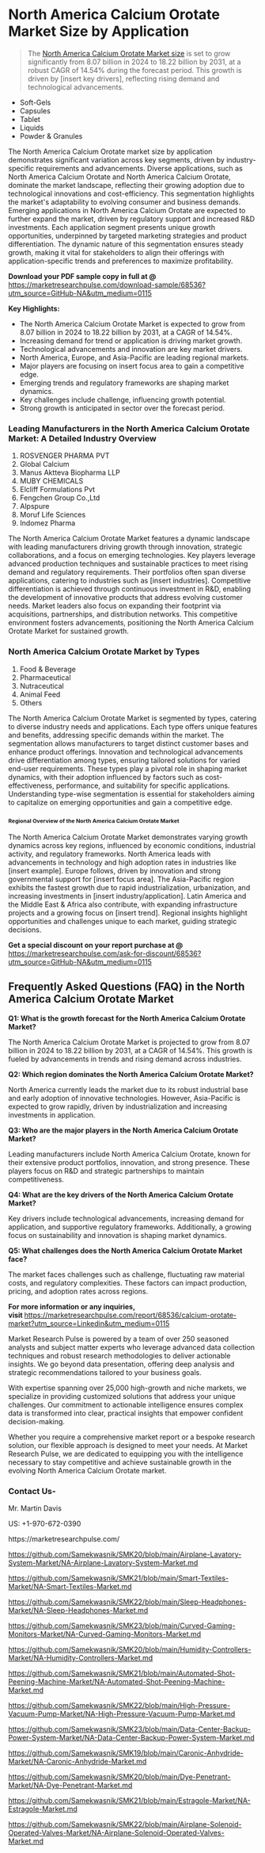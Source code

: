 <h1>North America Calcium Orotate Market&nbsp;Size by Application</h1><blockquote><p>The <a href="https://marketresearchpulse.com/download-sample/68536?utm_source=GitHub-NA&amp;utm_medium=0115">North America Calcium Orotate Market size</a> is set to grow significantly from 8.07 billion in 2024 to 18.22 billion by 2031, at a robust CAGR of 14.54% during the forecast period. This growth is driven by [insert key drivers], reflecting rising demand and technological advancements.</p></blockquote><ul><li>Soft-Gels<li> Capsules<li> Tablet<li> Liquids<li> Powder & Granules</li></ul><p>The North America Calcium Orotate market size by application demonstrates significant variation across key segments, driven by industry-specific requirements and advancements. Diverse applications, such as North America Calcium Orotate and North America Calcium Orotate, dominate the market landscape, reflecting their growing adoption due to technological innovations and cost-efficiency. This segmentation highlights the market's adaptability to evolving consumer and business demands. Emerging applications in North America Calcium Orotate are expected to further expand the market, driven by regulatory support and increased R&D investments. Each application segment presents unique growth opportunities, underpinned by targeted marketing strategies and product differentiation. The dynamic nature of this segmentation ensures steady growth, making it vital for stakeholders to align their offerings with application-specific trends and preferences to maximize profitability.</p><p><strong>Download your PDF sample copy in full at @ </strong><a href="https://marketresearchpulse.com/download-sample/68536?utm_source=GitHub-NA&amp;utm_medium=0115">https://marketresearchpulse.com/download-sample/68536?utm_source=GitHub-NA&amp;utm_medium=0115</a></p><p><strong>Key Highlights: </strong></p><ul><li>The North America Calcium Orotate Market is expected to grow from 8.07 billion in 2024 to 18.22 billion by 2031, at a CAGR of 14.54%.</li><li>Increasing demand for trend or application is driving market growth.</li><li>Technological advancements and innovation are key market drivers.</li><li>North America, Europe, and Asia-Pacific are leading regional markets.</li><li>Major players are focusing on insert focus area to gain a competitive edge.</li><li>Emerging trends and regulatory frameworks are shaping market dynamics.</li><li>Key challenges include challenge, influencing growth potential.</li><li>Strong growth is anticipated in sector over the forecast period.</li></ul><h3>Leading Manufacturers in the North America Calcium Orotate Market: A Detailed Industry Overview</h3><ol><li>ROSVENGER PHARMA PVT</li><li>Global Calcium</li><li>Manus Aktteva Biopharma LLP</li><li>MUBY CHEMICALS</li><li>Elcliff Formulations Pvt</li><li>Fengchen Group Co.,Ltd</li><li>Alpspure</li><li>Moruf Life Sciences</li><li>Indomez Pharma</li></ol><div class="flex max-w-full flex-col flex-grow"><div class="min-h-8 text-message flex w-full flex-col items-end gap-2 whitespace-normal break-words [.text-message+&amp;]:mt-5" dir="auto" data-message-author-role="assistant" data-message-id="fd8432e4-4910-450d-b182-61b7bfb0a01f" data-message-model-slug="gpt-4o"><div class="flex w-full flex-col gap-1 empty:hidden first:pt-[3px]"><div class="markdown prose w-full break-words dark:prose-invert light"><p>The North America Calcium Orotate Market features a dynamic landscape with leading manufacturers driving growth through innovation, strategic collaborations, and a focus on emerging technologies. Key players leverage advanced production techniques and sustainable practices to meet rising demand and regulatory requirements. Their portfolios often span diverse applications, catering to industries such as [insert industries]. Competitive differentiation is achieved through continuous investment in R&amp;D, enabling the development of innovative products that address evolving customer needs. Market leaders also focus on expanding their footprint via acquisitions, partnerships, and distribution networks. This competitive environment fosters advancements, positioning the North America Calcium Orotate Market for sustained growth.</p></div></div></div></div><h3>North America Calcium Orotate Market by Types</h3><ol><li>Food & Beverage<li> Pharmaceutical<li> Nutraceutical<li> Animal Feed<li> Others</li></ol><div class="flex max-w-full flex-col flex-grow"><div class="min-h-8 text-message flex w-full flex-col items-end gap-2 whitespace-normal break-words [.text-message+&amp;]:mt-5" dir="auto" data-message-author-role="assistant" data-message-id="084470be-0bb7-4664-bddf-5156b4f41249" data-message-model-slug="gpt-4o-mini"><div class="flex w-full flex-col gap-1 empty:hidden first:pt-[3px]"><div class="markdown prose w-full break-words dark:prose-invert light"><p>The North America Calcium Orotate Market is segmented by types, catering to diverse industry needs and applications. Each type offers unique features and benefits, addressing specific demands within the market. The segmentation allows manufacturers to target distinct customer bases and enhance product offerings. Innovation and technological advancements drive differentiation among types, ensuring tailored solutions for varied end-user requirements. These types play a pivotal role in shaping market dynamics, with their adoption influenced by factors such as cost-effectiveness, performance, and suitability for specific applications. Understanding type-wise segmentation is essential for stakeholders aiming to capitalize on emerging opportunities and gain a competitive edge.</p></div></div></div></div><h3><span style="font-size: 11px;">Regional Overview of the North America Calcium Orotate Market</span></h3><div class="flex max-w-full flex-col flex-grow"><div class="min-h-8 text-message flex w-full flex-col items-end gap-2 whitespace-normal break-words [.text-message+&amp;]:mt-5" dir="auto" data-message-author-role="assistant" data-message-id="e9038762-ce64-4e30-91c9-9bd413514231" data-message-model-slug="gpt-4o-mini"><div class="flex w-full flex-col gap-1 empty:hidden first:pt-[3px]"><div class="markdown prose w-full break-words dark:prose-invert light"><p>The North America Calcium Orotate Market demonstrates varying growth dynamics across key regions, influenced by economic conditions, industrial activity, and regulatory frameworks. North America leads with advancements in technology and high adoption rates in industries like [insert example]. Europe follows, driven by innovation and strong governmental support for [insert focus area]. The Asia-Pacific region exhibits the fastest growth due to rapid industrialization, urbanization, and increasing investments in [insert industry/application]. Latin America and the Middle East &amp; Africa also contribute, with expanding infrastructure projects and a growing focus on [insert trend]. Regional insights highlight opportunities and challenges unique to each market, guiding strategic decisions.</p></div></div></div></div><p><strong>Get a special discount on your report purchase at @ </strong><a href="https://marketresearchpulse.com/ask-for-discount/68536?utm_source=GitHub-NA&amp;utm_medium=0115">https://marketresearchpulse.com/ask-for-discount/68536?utm_source=GitHub-NA&amp;utm_medium=0115</a></p><h2>Frequently Asked Questions (FAQ) in the North America Calcium Orotate Market</h2><p><strong>Q1: What is the growth forecast for the North America Calcium Orotate Market?</strong></p><p>The North America Calcium Orotate Market is projected to grow from 8.07 billion in 2024 to 18.22 billion by 2031, at a CAGR of 14.54%. This growth is fueled by advancements in trends and rising demand across industries.</p><p><strong>Q2: Which region dominates the North America Calcium Orotate Market?</strong></p><p>North America currently leads the market due to its robust industrial base and early adoption of innovative technologies. However, Asia-Pacific is expected to grow rapidly, driven by industrialization and increasing investments in application.</p><p><strong>Q3: Who are the major players in the North America Calcium Orotate Market?</strong></p><p>Leading manufacturers include North America Calcium Orotate, known for their extensive product portfolios, innovation, and strong presence. These players focus on R&amp;D and strategic partnerships to maintain competitiveness.</p><p><strong>Q4: What are the key drivers of the North America Calcium Orotate Market?</strong></p><p>Key drivers include technological advancements, increasing demand for application, and supportive regulatory frameworks. Additionally, a growing focus on sustainability and innovation is shaping market dynamics.</p><p><strong>Q5: What challenges does the North America Calcium Orotate Market face?</strong></p><p>The market faces challenges such as challenge, fluctuating raw material costs, and regulatory complexities. These factors can impact production, pricing, and adoption rates across regions.</p><p><strong>For more information or any inquiries, visit&nbsp;</strong><a href="https://marketresearchpulse.com/report/68536/calcium-orotate-market?utm_source=Linkedin&utm_medium=0115">https://marketresearchpulse.com/report/68536/calcium-orotate-market?utm_source=Linkedin&utm_medium=0115</a></p><p>Market Research Pulse is powered by a team of over 250 seasoned analysts and subject matter experts who leverage advanced data collection techniques and robust research methodologies to deliver actionable insights. We go beyond data presentation, offering deep analysis and strategic recommendations tailored to your business goals.</p><p>With expertise spanning over 25,000 high-growth and niche markets, we specialize in providing customized solutions that address your unique challenges. Our commitment to actionable intelligence ensures complex data is transformed into clear, practical insights that empower confident decision-making.</p><p>Whether you require a comprehensive market report or a bespoke research solution, our flexible approach is designed to meet your needs. At Market Research Pulse, we are dedicated to equipping you with the intelligence necessary to stay competitive and achieve sustainable growth in the evolving North America Calcium Orotate market.</p><h3><strong>Contact Us-</strong></h3><p>Mr. Martin Davis</p><p>US: +1-970-672-0390</p><p>https://marketresearchpulse.com/</p><p><a href="https://github.com/Samekwasnik/SMK20/blob/main/Airplane-Lavatory-System-Market/NA-Airplane-Lavatory-System-Market.md">https://github.com/Samekwasnik/SMK20/blob/main/Airplane-Lavatory-System-Market/NA-Airplane-Lavatory-System-Market.md</a></p><p><a href="https://github.com/Samekwasnik/SMK21/blob/main/Smart-Textiles-Market/NA-Smart-Textiles-Market.md">https://github.com/Samekwasnik/SMK21/blob/main/Smart-Textiles-Market/NA-Smart-Textiles-Market.md</a></p><p><a href="https://github.com/Samekwasnik/SMK22/blob/main/Sleep-Headphones-Market/NA-Sleep-Headphones-Market.md">https://github.com/Samekwasnik/SMK22/blob/main/Sleep-Headphones-Market/NA-Sleep-Headphones-Market.md</a></p><p><a href="https://github.com/Samekwasnik/SMK23/blob/main/Curved-Gaming-Monitors-Market/NA-Curved-Gaming-Monitors-Market.md">https://github.com/Samekwasnik/SMK23/blob/main/Curved-Gaming-Monitors-Market/NA-Curved-Gaming-Monitors-Market.md</a></p><p><a href="https://github.com/Samekwasnik/SMK20/blob/main/Humidity-Controllers-Market/NA-Humidity-Controllers-Market.md">https://github.com/Samekwasnik/SMK20/blob/main/Humidity-Controllers-Market/NA-Humidity-Controllers-Market.md</a></p><p><a href="https://github.com/Samekwasnik/SMK21/blob/main/Automated-Shot-Peening-Machine-Market/NA-Automated-Shot-Peening-Machine-Market.md">https://github.com/Samekwasnik/SMK21/blob/main/Automated-Shot-Peening-Machine-Market/NA-Automated-Shot-Peening-Machine-Market.md</a></p><p><a href="https://github.com/Samekwasnik/SMK22/blob/main/High-Pressure-Vacuum-Pump-Market/NA-High-Pressure-Vacuum-Pump-Market.md">https://github.com/Samekwasnik/SMK22/blob/main/High-Pressure-Vacuum-Pump-Market/NA-High-Pressure-Vacuum-Pump-Market.md</a></p><p><a href="https://github.com/Samekwasnik/SMK23/blob/main/Data-Center-Backup-Power-System-Market/NA-Data-Center-Backup-Power-System-Market.md">https://github.com/Samekwasnik/SMK23/blob/main/Data-Center-Backup-Power-System-Market/NA-Data-Center-Backup-Power-System-Market.md</a></p><p><a href="https://github.com/Samekwasnik/SMK19/blob/main/Caronic-Anhydride-Market/NA-Caronic-Anhydride-Market.md">https://github.com/Samekwasnik/SMK19/blob/main/Caronic-Anhydride-Market/NA-Caronic-Anhydride-Market.md</a></p><p><a href="https://github.com/Samekwasnik/SMK20/blob/main/Dye-Penetrant-Market/NA-Dye-Penetrant-Market.md">https://github.com/Samekwasnik/SMK20/blob/main/Dye-Penetrant-Market/NA-Dye-Penetrant-Market.md</a></p><p><a href="https://github.com/Samekwasnik/SMK21/blob/main/Estragole-Market/NA-Estragole-Market.md">https://github.com/Samekwasnik/SMK21/blob/main/Estragole-Market/NA-Estragole-Market.md</a></p><p><a href="https://github.com/Samekwasnik/SMK22/blob/main/Airplane-Solenoid-Operated-Valves-Market/NA-Airplane-Solenoid-Operated-Valves-Market.md">https://github.com/Samekwasnik/SMK22/blob/main/Airplane-Solenoid-Operated-Valves-Market/NA-Airplane-Solenoid-Operated-Valves-Market.md</a></p>
